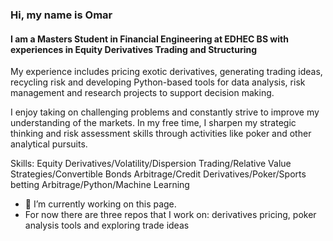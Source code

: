 ### Hi, my name is Omar 
####  I am a Masters Student in Financial Engineering at EDHEC BS with experiences in Equity Derivatives Trading and Structuring 


My experience includes pricing exotic derivatives, generating trading ideas, recycling risk and developing Python-based tools for data analysis, risk management and research projects 
to support decision making.

I enjoy taking on challenging problems and constantly strive to improve my understanding of the markets. In my free time, I sharpen my strategic thinking and risk assessment skills through activities like poker and other analytical pursuits.

Skills: Equity Derivatives/Volatility/Dispersion Trading/Relative Value Strategies/Convertible Bonds Arbitrage/Credit Derivatives/Poker/Sports betting Arbitrage/Python/Machine Learning

- 🔭 I’m currently working on this page.
- For now there are three repos that I work on: derivatives pricing, poker analysis tools and exploring trade ideas 





<!---
omardebbagh/omardebbagh is a ✨ special ✨ repository because its `README.md` (this file) appears on your GitHub profile.
You can click the Preview link to take a look at your changes.
--->
